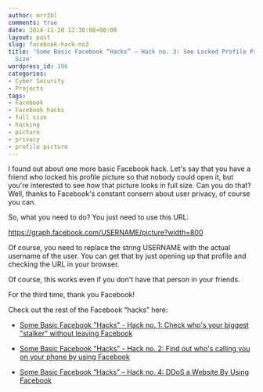 ```yaml
---
author: mrr3bl
comments: true
date: 2014-11-20 12:38:08+00:00
layout: post
slug: facebook-hack-no3
title: 'Some Basic Facebook “Hacks” – Hack no. 3: See Locked Profile Picture in Full
  Size'
wordpress_id: 196
categories:
- Cyber Security
- Projects
tags:
- Facebook
- Facebook hacks
- full size
- hacking
- picture
- privacy
- profile picture
---
```


I found out about one more basic Facebook hack. Let's say that you have a friend who locked his profile picture so that nobody could open it, but you're interested to see _how_ that picture looks in full size. Can you do that? Well, thanks to Facebook's constant consern about user privacy, of course you can.

So, what you need to do? You just need to use this URL:

https://graph.facebook.com/USERNAME/picture?width=800

Of course, you need to replace the string USERNAME with the actual username of the user. You can get that by just opening up that profile and checking the URL in your browser.

Of course, this works even if you don't have that person in your friends.

For the third time, thank you Facebook!

Check out the rest of the Facebook “hacks” here:




  * [Some Basic Facebook "Hacks" - Hack no. 1: Check who's your biggest "stalker" without leaving Facebook](https://aleksandartodorovic.wordpress.com/2014/11/13/facebook-hack-no1/)


  * [Some Basic Facebook "Hacks" - Hack no. 2: Find out who's calling you on your phone by using Facebook](https://aleksandartodorovic.wordpress.com/2014/11/13/facebook-hack-no2/)


  * [Some Basic Facebook “Hacks” – Hack no. 4: DDoS a Website By Using Facebook](https://aleksandartodorovic.wordpress.com/2014/12/15/facebook-hack-no4/)


